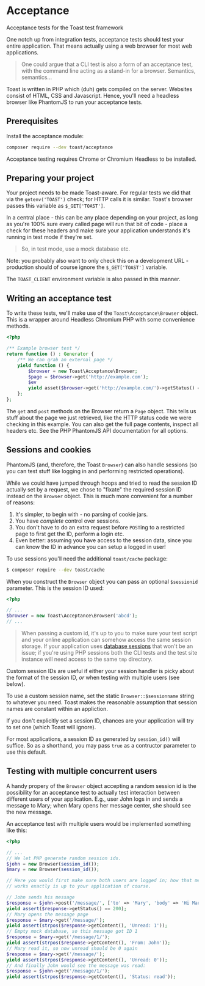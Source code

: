 # Acceptance
Acceptance tests for the Toast test framework

One notch up from integration tests, acceptance tests should test your entire
application. That means actually using a web browser for most web applications.

> One could argue that a CLI test is also a form of an acceptance test, with the
> command line acting as a stand-in for a browser. Semantics, semantics...

Toast is written in PHP which (duh) gets compiled on the server. Websites
consist of HTML, CSS and Javascript. Hence, you'll need a headless browser like
PhantomJS to run your acceptance tests.

## Prerequisites
Install the acceptance module:

```bash
composer require --dev toast/acceptance
```

Acceptance testing requires Chrome or Chromium Headless to be installed.

## Preparing your project
Your project needs to be made Toast-aware. For regular tests we did that via
the `getenv('TOAST')` check; for HTTP calls it is similar. Toast's browser
passes this variable as `$_GET['TOAST']`.

In a central place - this can be any place depending on your project, as long as
you're 100% sure every called page will run that bit of code - place a check for
these headers and make sure your application understands it's running in test
mode if they're set.

> So, in test mode, use a mock database etc.

Note: you probably also want to only check this on a development URL -
production should of course ignore the `$_GET['TOAST']` variable.

The `TOAST_CLIENT` environment variable is also passed in this manner.

## Writing an acceptance test
To write these tests, we'll make use of the `Toast\Acceptance\Browser` object.
This is a wrapper around Headless Chromium PHP with some convenience methods.

```php
<?php

/** Example browser test */
return function () : Generator {
    /** We can grab an external page */
    yield function () {
        $browser = new Toast\Acceptance\Browser;
        $page = $browser->get('http://example.com');
        $ev
        yield asset($browser->get('http://example.com/')->getStatus() == 200);
    };
};
```

The `get` and `post` methods on the Browser return a `Page` object. This
tells us stuff about the page we just retrieved, like the HTTP status code we
were checking in this example. You can also get the full page contents, inspect
all headers etc. See the PHP PhantomJS API documentation for all options.

## Sessions and cookies
PhantomJS (and, therefore, the Toast `Browser`) can also handle sessions (so
you can test stuff like logging in and performing restricted operations).

While we could have jumped through hoops and tried to read the session ID
actually set by a request, we chose to "fixate" the required session ID instead
on the `Browser` object. This is much more convenient for a number of reasons:

1. It's simpler, to begin with - no parsing of cookie jars.
2. You have _complete_ control over sessions.
3. You don't have to do an extra request before `POST`ing to a restricted page
   to first get the ID, perform a login etc.
4. Even better: assuming you have access to the session data, since you can know
   the ID in advance you can setup a logged in user!

To use sessions you'll need the additional `toast/cache` package:

```sh
$ composer require --dev toast/cache
```

When you construct the `Browser` object you can pass an optional `$sessionid`
parameter. This is the session ID used:

```php
<?php

// ...
$browser = new Toast\Acceptance\Browser('abcd');
// ...
```

> When passing a custom id, it's up to you to make sure your test script and
> your online application can somehow access the same session storage. If your
> application uses [database sessions](http://cesession.monomelodies.nl) that
> won't be an issue; if you're using PHP sessions both the CLI tests and the
> test site instance will need access to the same `tmp` directory.

Custom session IDs are useful if either your session handler is picky about the
format of the session ID, _or_ when testing with multiple users (see below).

To use a custom session name, set the static `Browser::$sessionname` string to
whatever you need. Toast makes the reasonable assumption that session names are
constant within an appliction.

If you don't explicitly set a session ID, chances are your application will try
to set one (which Toast will ignore).

For most applications, a session ID as generated by `session_id()` will suffice.
So as a shorthand, you may pass `true` as a contructor parameter to use this
default.

## Testing with multiple concurrent users
A handy propery of the `Browser` object accepting a random session id is the
possibility for an acceptance test to actually test interaction between
different users of your application. E.g., user John logs in and sends a message
to Mary; when Mary opens her message center, she should see the new message.

An acceptance test with multiple users would be implemented something like this:

```php
<?php

// ...
// We let PHP generate random session ids.
$john = new Browser(session_id());
$mary = new Browser(session_id());

// Here you would first make sure both users are logged in; how that mechanism
// works exactly is up to your application of course.

// John sends his message
$response = $john->post('/message/', ['to' => 'Mary', 'body' => 'Hi Mary!']);
yield assert($response->getStatus() == 200);
// Mary opens the message page
$response = $mary->get('/message/');
yield assert(strpos($response->getContent(), 'Unread: 1'));
// Empty mock database, so this message got ID 1
$response = $mary->get('/message/1/');
yield assert(strpos($response->getContent(), 'From: John'));
// Mary read it, so now unread should be 0 again
$response = $mary->get('/message/');
yield assert(strpos($response->getContent(), 'Unread: 0'));
// And finally John would see the message was read:
$response = $john->get('/message/1/');
yield assert(strpos($response->getContent(), 'Status: read'));
```

